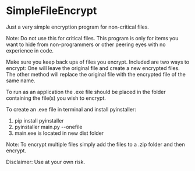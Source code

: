 # SimpleFileEncrypt
Just a very simple encryption program for non-critical files.

Note: Do not use this for critical files. This program is only for items you want to hide from non-programmers or other peering eyes with no experience in code.

Make sure you keep back ups of files you encrypt. Included are two ways to encrypt: One will leave the original file and create a new encrypted files. The other method will replace the original file with the encrypted file of the same name.

To run as an application the .exe file should be placed in the folder containing the file(s) you wish to encrypt.

To create an .exe file in terminal and install pyinstaller:

1. pip install pyinstaller
2. pyinstaller main.py --onefile
3. main.exe is located in new dist folder

Note: To encrypt multiple files simply add the files to a .zip folder and then encrypt.

Disclaimer: Use at your own risk.
